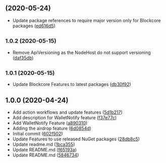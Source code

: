 ##  (2020-05-24)

* Update package references to require major version only for Blockcore packages ([ed616d5](https://github.com/block-core/blockcore-features/commit/ed616d5))



## <small>1.0.2 (2020-05-15)</small>

* Remove ApiVersioning as the NodeHost do not support versioning ([daf35db](https://github.com/block-core/blockcore-features/commit/daf35db))



## <small>1.0.1 (2020-05-15)</small>

* Update Blockcore Features to latest packages ([db30f92](https://github.com/block-core/blockcore-features/commit/db30f92))



## 1.0.0 (2020-04-24)

* Add action workflows and update features ([5d1b217](https://github.com/block-core/blockcore-features/commit/5d1b217))
* Add description for WalletNotify feature ([f37e77c](https://github.com/block-core/blockcore-features/commit/f37e77c))
* Add WalletNotify Feature ([a890310](https://github.com/block-core/blockcore-features/commit/a890310))
* Adding the airdrop feature ([6d0854d](https://github.com/block-core/blockcore-features/commit/6d0854d))
* Initial commit ([602f502](https://github.com/block-core/blockcore-features/commit/602f502))
* Update Features to use released NuGet packages ([28db8c5](https://github.com/block-core/blockcore-features/commit/28db8c5))
* Update readme.md ([1bca355](https://github.com/block-core/blockcore-features/commit/1bca355))
* Update README.md ([f65193a](https://github.com/block-core/blockcore-features/commit/f65193a))
* Update README.md ([5846734](https://github.com/block-core/blockcore-features/commit/5846734))



